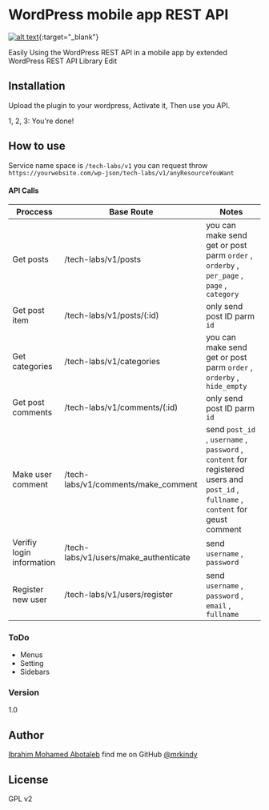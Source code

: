 # WordPress mobile app REST API
[![alt text](https://tech-labs.co/img/logo.png "Tech Labs")](https://tech-labs.co){:target="_blank"}


Easily Using the WordPress REST API in a mobile app by extended WordPress REST API Library Edit

## Installation
Upload the plugin to your wordpress, Activate it, Then use you API.

1, 2, 3: You\'re done!

## How to use
Service name space is `/tech-labs/v1` you can request throw `https://yourwebsite.com/wp-json/tech-labs/v1/anyResourceYouWant`

#### API Calls
| Proccess  | Base Route | Notes |
| ------------- | ------------- | ------------- |
| Get posts  | /tech-labs/v1/posts | you can make send get or post parm `order` , `orderby` , `per_page` , `page` , `category` |
| Get post item  | /tech-labs/v1/posts/(:id) | only send post ID parm `id` |
| Get categories  | /tech-labs/v1/categories | you can make send get or post parm `order` , `orderby` , `hide_empty` |
| Get post comments  | /tech-labs/v1/comments/(:id) | only send post ID parm `id` |
| Make user comment | /tech-labs/v1/comments/make_comment | send `post_id` , `username` , `password` , `content` for registered users and `post_id` , `fullname` , `content` for geust comment |
| Verifiy login information | /tech-labs/v1/users/make_authenticate | send `username` , `password` |
| Register new user | /tech-labs/v1/users/register | send `username` , `password` , `email` , `fullname` |

### ToDo
* Menus
* Setting
* Sidebars

### Version
1.0

Author
----
[Ibrahim Mohamed Abotaleb](https://www.mrkindy.com) find me on GitHub [@mrkindy](https://github.com/mrkindy)

License
----
GPL v2